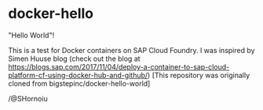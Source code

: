 # docker-hello

"Hello World"! 

This is a test for Docker containers on SAP Cloud Foundry.
I was inspired by Simen Huuse blog (check out the blog at https://blogs.sap.com/2017/11/04/deploy-a-container-to-sap-cloud-platform-cf-using-docker-hub-and-github/)
[This repository was originally cloned from bigstepinc/docker-hello-world]


/@SHornoiu
